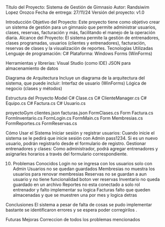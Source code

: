 Título del Proyecto: Sistema de Gestión de Gimnasio
Autor: Randsiwim Lopez Orozco
Fecha de entrega: 27/11/24
Versión del proyecto: v1.0

 Introducción
Objetivo del Proyecto: 
Este proyecto tiene como objetivo crear un sistema de gestión para un gimnasio que permite administrar usuarios, clases, reservas, facturación y más, facilitando el manejo de la operación diaria.
Alcance del Proyecto: 
El sistema permite la gestión de entrenadores, clases programadas, usuarios (clientes y entrenadores), facturación, reservas de clases y la visualización de reportes.
Tecnologías Utilizadas
Lenguaje de programación: C#
Plataforma: Windows Forms (WinForms)

Herramientas y librerías:
Visual Studio (como IDE)
JSON para almacenamiento de datos

Diagrama de Arquitectura
Incluye un diagrama de la arquitectura del sistema, que puede incluir:
Interfaz de usuario (WinForms)
Lógica de negocio (clases y métodos)


Estructura del Proyecto
Model
C# Clase.cs
C# ClienteManager.cs
C# Equipo.cs
C# Factura.cs
C# Usuario.cs

proyectoGym
clientes.json
facturas.json
FormClases.cs
Form Factura.cs
FormInventario.cs
FormLogin.cs
FormMain.cs
Form Membresias.cs
FormReportes.cs
FormReservas.cs

Cómo Usar el Sistema
Iniciar sesión y registrar usuarios:
Cuando inicie el sistema se le pedirá que inicie sesión con Admin pass1234. Si es un nuevo usuario, podrán registrarlo desde el formulario de registro.
Gestionar entrenadores y clases:
Como administrador, podrá agregar entrenadores y asignarles horarios a través del formulario correspondiente.

10. Problemas Conocidos
Login no se ingresa con los usuarios solo con Admin
Usuarios no se quedan guardados 
Membresias no muestra los usuarios para renovar membresias
Reservas no se guardan a aun usuario y no tiene funcionalidad boton ver reservas 
Inventario no queda guardado en un archivo 
Reportes no esta conectado a solo rol entrenador  y falto implementar su logica 
Facturas falto que queden almacenadas  y que se muestren una por mes y logica detras

Conclusiones
El sistema a pesar de falta de cosas se pudo implementar bastante se identificaron errores y se espera poder corregirilos .

Futuras Mejoras
Correccion de todos los problemas mencionados          
